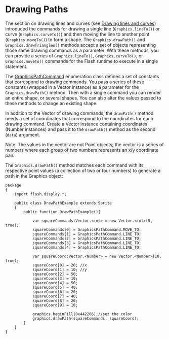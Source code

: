 # Drawing Paths

The section on drawing lines and curves (see
[Drawing lines and curves](./drawing-lines-and-curves.md)) introduced the
commands for drawing a single line (`Graphics.lineTo()`) or curve
(`Graphics.curveTo()`) and then moving the line to another point
(`Graphics.moveTo()`) to form a shape. The `Graphics.drawPath()` and
`Graphics.drawTriangles()` methods accept a set of objects representing those
same drawing commands as a parameter. With these methods, you can provide a
series of `Graphics.lineTo()`, `Graphics.curveTo()`, or `Graphics.moveTo()`
commands for the Flash runtime to execute in a single statement.

The
[GraphicsPathCommand](https://airsdk.dev/reference/actionscript/3.0/flash/display/GraphicsPathCommand.html)
enumeration class defines a set of constants that correspond to drawing
commands. You pass a series of these constants (wrapped in a Vector instance) as
a parameter for the `Graphics.drawPath()` method. Then with a single command you
can render an entire shape, or several shapes. You can also alter the values
passed to these methods to change an existing shape.

In addition to the Vector of drawing commands, the `drawPath()` method needs a
set of coordinates that correspond to the coordinates for each drawing command.
Create a Vector instance containing coordinates (Number instances) and pass it
to the `drawPath()` method as the second (`data`) argument.

Note: The values in the vector are not Point objects; the vector is a series of
numbers where each group of two numbers represents an x/y coordinate pair.

The `Graphics.drawPath()` method matches each command with its respective point
values (a collection of two or four numbers) to generate a path in the Graphics
object:

```
package
{
    import flash.display.*;

    public class DrawPathExample extends Sprite
    {
        public function DrawPathExample(){

            var squareCommands:Vector.<int> = new Vector.<int>(5, true);
            squareCommands[0] = GraphicsPathCommand.MOVE_TO;
            squareCommands[1] = GraphicsPathCommand.LINE_TO;
            squareCommands[2] = GraphicsPathCommand.LINE_TO;
            squareCommands[3] = GraphicsPathCommand.LINE_TO;
            squareCommands[4] = GraphicsPathCommand.LINE_TO;

            var squareCoord:Vector.<Number> = new Vector.<Number>(10, true);
            squareCoord[0] = 20; //x
            squareCoord[1] = 10; //y
            squareCoord[2] = 50;
            squareCoord[3] = 10;
            squareCoord[4] = 50;
            squareCoord[5] = 40;
            squareCoord[6] = 20;
            squareCoord[7] = 40;
            squareCoord[8] = 20;
            squareCoord[9] = 10;

            graphics.beginFill(0x442266);//set the color
            graphics.drawPath(squareCommands, squareCoord);
        }
    }
}
```
